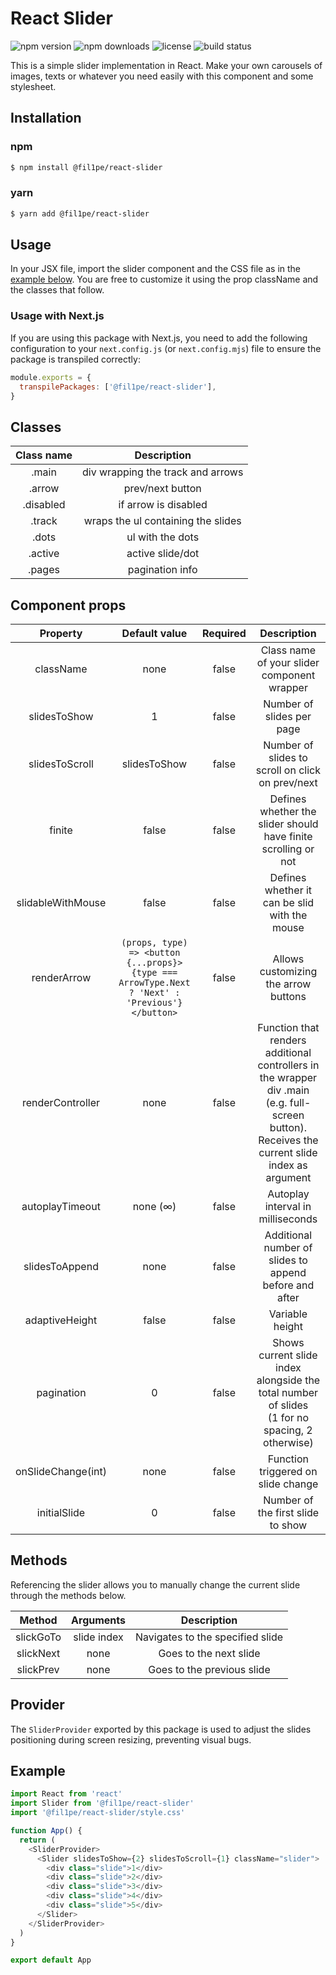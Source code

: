 # React Slider

![npm version](https://img.shields.io/npm/v/@fil1pe/react-slider)
![npm downloads](https://img.shields.io/npm/dm/@fil1pe/react-slider)
![license](https://img.shields.io/npm/l/@fil1pe/react-slider)
![build status](https://img.shields.io/github/actions/workflow/status/fil1pe/react-slider/build.yml)

This is a simple slider implementation in React. Make your own carousels of images, texts or whatever you need easily with this component and some stylesheet.

## Installation

### npm

```bash
$ npm install @fil1pe/react-slider
```

### yarn

```bash
$ yarn add @fil1pe/react-slider
```

## Usage

In your JSX file, import the slider component and the CSS file as in the [example below](#example). You are free to customize it using the prop className and the classes that follow.

### Usage with Next.js

If you are using this package with Next.js, you need to add the following configuration to your `next.config.js` (or `next.config.mjs`) file to ensure the package is transpiled correctly:

```js
module.exports = {
  transpilePackages: ['@fil1pe/react-slider'],
}
```

## Classes

| Class name | Description |
| :-: | :-: |
| .main | div wrapping the track and arrows |
| .arrow | prev/next button |
| .disabled | if arrow is disabled |
| .track | wraps the ul containing the slides |
| .dots | ul with the dots |
| .active | active slide/dot |
| .pages | pagination info |

## Component props

| Property | Default value | Required | Description |
| :-: | :-: | :-: | :--: |
| className | none | false | Class name of your slider component wrapper |
| slidesToShow | 1 | false | Number of slides per page |
| slidesToScroll | slidesToShow | false | Number of slides to scroll on click on prev/next |
| finite | false | false | Defines whether the slider should have finite scrolling or not |
| slidableWithMouse | false | false | Defines whether it can be slid with the mouse |
| renderArrow | `(props, type) => <button {...props}>{type === ArrowType.Next ? 'Next' : 'Previous'}</button>` | false | Allows customizing the arrow buttons |
| renderController | none | false | Function that renders additional controllers in the wrapper div .main (e.g. full-screen button). Receives the current slide index as argument |
| autoplayTimeout | none (∞) | false | Autoplay interval in milliseconds |
| slidesToAppend | none | false | Additional number of slides to append before and after |
| adaptiveHeight | false | false | Variable height |
| pagination | 0 | false | Shows current slide index alongside the total number of slides<br/>(1 for no spacing, 2 otherwise) |
| onSlideChange(int) | none | false | Function triggered on slide change |
| initialSlide | 0 | false | Number of the first slide to show |

## Methods

Referencing the slider allows you to manually change the current slide through the methods below.

| Method | Arguments | Description |
| :-: | :-: | :-: |
| slickGoTo | slide index | Navigates to the specified slide |
| slickNext | none | Goes to the next slide |
| slickPrev | none | Goes to the previous slide |

## Provider

The `SliderProvider` exported by this package is used to adjust the slides positioning during screen resizing, preventing visual bugs.

## Example

```js
import React from 'react'
import Slider from '@fil1pe/react-slider'
import '@fil1pe/react-slider/style.css'

function App() {
  return (
    <SliderProvider>
      <Slider slidesToShow={2} slidesToScroll={1} className="slider">
        <div class="slide">1</div>
        <div class="slide">2</div>
        <div class="slide">3</div>
        <div class="slide">4</div>
        <div class="slide">5</div>
      </Slider>
    </SliderProvider>
  )
}

export default App
```
